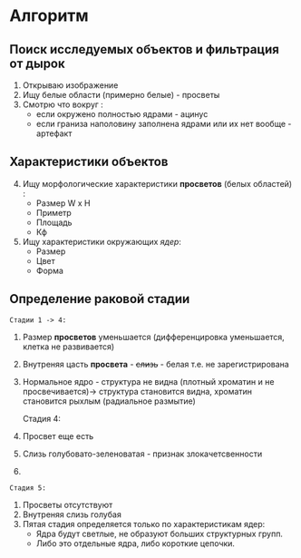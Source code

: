 # Алгоритм

## Поиск исследуемых объектов и фильтрация от дырок 
1. Открываю изображение 
2. Ищу белые области (примерно белые) - просветы 
3. Смотрю что вокруг : 
    - если окружено полностью ядрами - ацинус 
    - если граниза наполовину заполнена ядрами или их нет вообще - артефакт 

## Характеристики объектов 

4. Ищу морфологические характеристики **просветов** (белых областей) :
    - Размер W x H
    - Приметр
    - Площадь
    - Кф
5. Ищу характеристики окружающих _ядер_: 
    - Размер
    - Цвет
    - Форма 

## Определение раковой стадии

    Стадии 1 -> 4:
1. Размер **просветов** уменьшается (дифференцировка уменьшается, клетка не развивается)
2. Внутреняя цасть **просвета** - ~~слизь~~ - белая т.е. не зарегистрирована
3. Нормальное ядро - структура не видна (плотный хроматин и не просвечивается)-> структура становится видна, хроматин становится рыхлым (радиальное размытие)

    Стадия 4:   
1. Просвет еще есть 
2. Слизь голубовато-зеленоватая  - признак злокачетсвенности 
3. 

    Стадия 5: 
1. Просветы отсутствуют
2. Внутреняя слизь голубая
3. Пятая стадия определяется только по характеристикам ядер:
    - Ядра будут светлые, не образуют больших структурных групп. 
    - Либо это отдельные ядра, либо короткие цепочки. 
